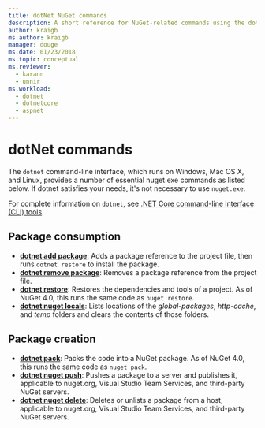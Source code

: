 ```yaml
---
title: dotNet NuGet commands
description: A short reference for NuGet-related commands using the dotnet command-line interface.
author: kraigb
ms.author: kraigb
manager: douge
ms.date: 01/23/2018
ms.topic: conceptual
ms.reviewer:
  - karann
  - unnir
ms.workload: 
  - dotnet
  - dotnetcore
  - aspnet
---
```


# dotNet commands

The `dotnet` command-line interface, which runs on Windows, Mac OS X, and Linux, provides a number of essential nuget.exe commands as listed below. If dotnet satisfies your needs, it's not necessary to use `nuget.exe`.

For complete information on `dotnet`, see [.NET Core command-line interface (CLI) tools](/dotnet/core/tools/?tabs=netcore2x).

## Package consumption

- [**dotnet add package**](/dotnet/core/tools/dotnet-add-package): Adds a package reference to the project file, then runs `dotnet restore` to install the package.
- [**dotnet remove package**](/dotnet/core/tools/dotnet-remove-package): Removes a package reference from the project file.
- [**dotnet restore**](/dotnet/core/tools/dotnet-restore?tabs=netcore2x): Restores the dependencies and tools of a project. As of NuGet 4.0, this runs the same code as `nuget restore`.
- [**dotnet nuget locals**](/dotnet/core/tools/dotnet-nuget-locals): Lists locations of the *global-packages*, *http-cache*, and *temp* folders and clears the contents of those folders.

## Package creation

- [**dotnet pack**](/dotnet/core/tools/dotnet-pack?tabs=netcore2x): Packs the code into a NuGet package. As of NuGet 4.0, this runs the same code as `nuget pack`.
- [**dotnet nuget push**](/dotnet/core/tools/dotnet-nuget-push): Pushes a package to a server and publishes it, applicable to nuget.org, Visual Studio Team Services, and third-party NuGet servers.
- [**dotnet nuget delete**](/dotnet/core/tools/dotnet-nuget-delete): Deletes or unlists a package from a host, applicable to nuget.org, Visual Studio Team Services, and third-party NuGet servers.
